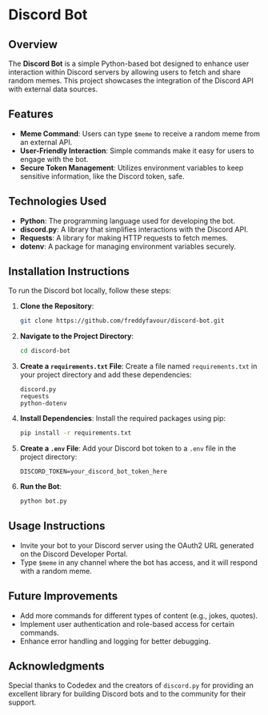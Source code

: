 # Discord Bot

## Overview
The **Discord Bot** is a simple Python-based bot designed to enhance user interaction within Discord servers by allowing users to fetch and share random memes. This project showcases the integration of the Discord API with external data sources.

## Features
- **Meme Command**: Users can type `$meme` to receive a random meme from an external API.
- **User-Friendly Interaction**: Simple commands make it easy for users to engage with the bot.
- **Secure Token Management**: Utilizes environment variables to keep sensitive information, like the Discord token, safe.

## Technologies Used
- **Python**: The programming language used for developing the bot.
- **discord.py**: A library that simplifies interactions with the Discord API.
- **Requests**: A library for making HTTP requests to fetch memes.
- **dotenv**: A package for managing environment variables securely.

## Installation Instructions
To run the Discord bot locally, follow these steps:

1. **Clone the Repository**:
   ```bash
   git clone https://github.com/freddyfavour/discord-bot.git
   ```

2. **Navigate to the Project Directory**:
   ```bash
   cd discord-bot
   ```

3. **Create a `requirements.txt` File**:
   Create a file named `requirements.txt` in your project directory and add these dependencies:
   ```plaintext
   discord.py
   requests
   python-dotenv
   ```

4. **Install Dependencies**:
   Install the required packages using pip:
   ```bash
   pip install -r requirements.txt
   ```

5. **Create a `.env` File**:
   Add your Discord bot token to a `.env` file in the project directory:
   ```plaintext
   DISCORD_TOKEN=your_discord_bot_token_here
   ```

6. **Run the Bot**:
   ```bash
   python bot.py
   ```

## Usage Instructions
- Invite your bot to your Discord server using the OAuth2 URL generated on the Discord Developer Portal.
- Type `$meme` in any channel where the bot has access, and it will respond with a random meme.

## Future Improvements
- Add more commands for different types of content (e.g., jokes, quotes).
- Implement user authentication and role-based access for certain commands.
- Enhance error handling and logging for better debugging.

## Acknowledgments
Special thanks to Codedex and the creators of `discord.py` for providing an excellent library for building Discord bots and to the community for their support.
